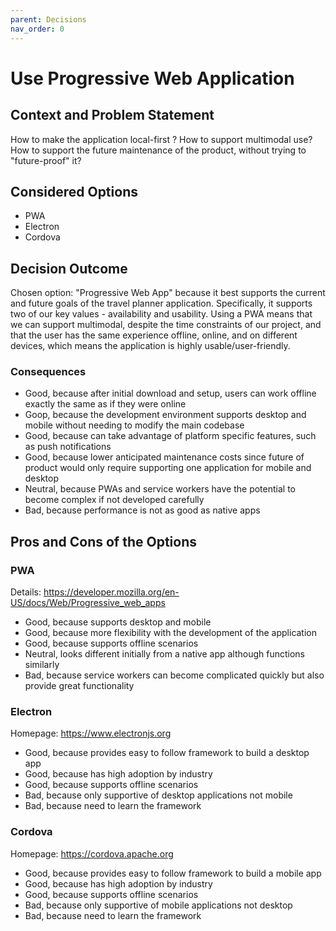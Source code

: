 ```yaml
---
parent: Decisions
nav_order: 0
---
```

# Use Progressive Web Application

## Context and Problem Statement

How to make the application local-first ?
How to support multimodal use?
How to support the future maintenance of the product, without trying to "future-proof" it?

## Considered Options

* PWA
* Electron
* Cordova

## Decision Outcome

Chosen option: "Progressive Web App" because it best supports the current and future goals of the travel planner application. Specifically, it supports two of our key values - availability and usability. Using a PWA means that we can support multimodal, despite the time constraints of our project, and that the user has the same experience offline, online, and on different devices, which means the application is highly usable/user-friendly.

### Consequences

* Good, because after initial download and setup, users can work offline exactly the same as if they were online 
* Goop, because the development environment supports desktop and mobile without needing to modify the main codebase
* Good, because can take advantage of platform specific features, such as push notifications
* Good, because lower anticipated maintenance costs since future of product would only require supporting one application for mobile and desktop
* Neutral, because PWAs and service workers have the potential to become complex if not developed carefully
* Bad, because performance is not as good as native apps

## Pros and Cons of the Options

### PWA

Details: <https://developer.mozilla.org/en-US/docs/Web/Progressive_web_apps>

* Good, because supports desktop and mobile
* Good, because more flexibility with the development of the application
* Good, because supports offline scenarios
* Neutral, looks different initially from a native app although functions similarly
* Bad, because service workers can become complicated quickly but also provide great functionality

### Electron

Homepage: <https://www.electronjs.org>

* Good, because provides easy to follow framework to build a desktop app
* Good, because has high adoption by industry
* Good, because supports offline scenarios
* Bad, because only supportive of desktop applications not mobile
* Bad, because need to learn the framework 

### Cordova

Homepage: <https://cordova.apache.org>

* Good, because provides easy to follow framework to build a mobile app
* Good, because has high adoption by industry
* Good, because supports offline scenarios
* Bad, because only supportive of mobile applications not desktop
* Bad, because need to learn the framework

